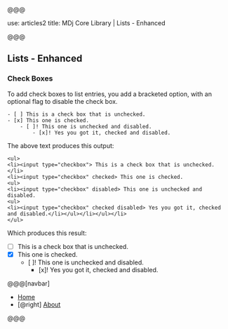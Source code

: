 @@@

use: articles2
title: MDj Core Library | Lists - Enhanced

@@@
<style>
    article {max-width: 64em;}
</style>


## Lists - Enhanced
### Check Boxes
To add check boxes to list entries, you add a bracketed option, with an optional
flag to disable the check box.

~~~
- [ ] This is a check box that is unchecked.
- [x] This one is checked.
    - [ ]! This one is unchecked and disabled.
        - [x]! Yes you got it, checked and disabled.
~~~
The above text produces this output:

~~~
<ul>
<li><input type="checkbox"> This is a check box that is unchecked.</li>
<li><input type="checkbox" checked> This one is checked.
<ul>
<li><input type="checkbox" disabled> This one is unchecked and disabled.
<ul>
<li><input type="checkbox" checked disabled> Yes you got it, checked and disabled.</li></ul></li></ul></li>
</ul>
~~~

Which produces this result:

- [ ] This is a check box that is unchecked.
- [x] This one is checked.
    - [ ]! This one is unchecked and disabled.
        - [x]! Yes you got it, checked and disabled.



@@@[navbar]

- [Home](index.html)
- [@right] [About](About.html)

@@@
